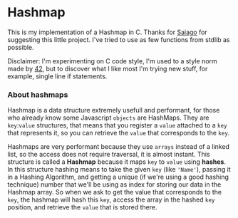 # Hashmap

This is my implementation of a Hashmap in C. Thanks for [Saiago](https://github.com/Grsaiago/hashmapC) for suggesting this little project. I've tried to use as few functions from stdlib as possible.

Disclaimer: I'm experimenting on C code style, I'm used to a style norm made by [42](https://42.fr/en/homepage/), but to discover what I like most I'm trying new stuff, for example, single line if statements.



### About hashmaps
Hashmap is a data structure extremely usefull and performant, for those who already know some Javascript `objects` are HashMaps. They are `key`:`value` structures, that means that you register a `value` attached to a `key` that represents it, so you can retrieve the `value` that corresponds to the `key`.

Hashmaps are very performant because they use `arrays` instead of a linked list, so the access does not require traversal, it is almost instant. This structure is called a **Hashmap** because it maps `key` to `value` using **hashes**. In this structure hashing means to take the given `key` (like `'Name'`), passing it in a Hashing Algorithm, and getting a unique (if we're using a good hashing technique) number that we'll be using as index for storing our data in the Hashmap array. So when we ask to get the value that corresponds to the `key`, the hashmap will hash this `key`, access the array in the hashed `key` position, and retrieve the `value` that is stored there.
